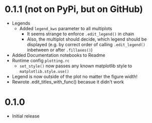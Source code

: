 
# 0.1.1 (not on PyPi, but on GitHub)
- Legends
  - Added `legend_kws` parameter to all multiplots
    - It seems strange to enforce `.edit_legend()` in chain
    - Also, the multiplot should decide, which legend should be
      displayed (e.g. by correct order of calling `.edit_legend()`
      inbetween or after `.fillaxes()`)
- Added Documentation notebooks to Readme
- Runtime config `plotting.rc`
  - `set_style()` now passes any known matplotlib style to
    `matplotlib.style.use()`
- Legend is now outside of the plot no matter the figure width!
- Rewrote .edit_titles_with_func() becasue it didn't work

# 0.1.0
- Initial release